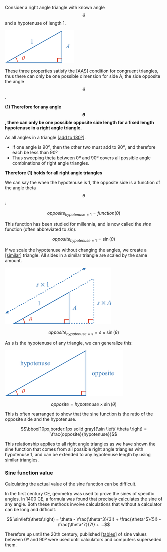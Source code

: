 Consider a right angle triangle with known angle $$\theta$$ and a hypotenuse of length 1.

![](./initial.png)

These three properties satisfy the [[AAS]]((qr,'Math/Geometry_1/CongruentTriangles/base/Aas',#00756F)) condition for congruent triangles, thus there can only be one possible dimension for side A, the side opposite the angle $$\theta$$. 

**(1) Therefore for any angle $$\theta$$, there can only be one possible opposite side length for a fixed length hypotenuse in a right angle triangle.**

As all angles in a triangle [[add to 180º]]((qr,'Math/Geometry_1/Triangles/base/AngleSumPres',#00756F)).

* If one angle is 90º, then the other two must add to 90º, and therefore each be less than 90º
* Thus sweeping theta between 0º and 90º covers all possible angle combinations of right angle triangles.

**Therefore (1) holds for all right angle triangles**

We can say the when the hypotenuse is 1, the opposite side is a function of the angle theta $$\theta$$:

$$opposite_{hypotenuse = 1} = function \left( \theta \right)$$

This function has been studied for millennia, and is now called the *sine* function (often abbreviated to *sin*).

$$opposite_{hypotenuse = 1} = \sin \left( \theta \right)$$

If we scale the hypotenuse without changing the angles, we create a [[similar]]((qr,'Math/Geometry_1/SimilarTriangles/base/SimilarPres',#00756F)) triangle. All sides in a similar triangle are scaled by the same amount. 

![](./similar.png)

$$opposite_{hypotenuse = s} = s \times \sin \left( \theta \right)$$

As s is the hypotenuse of any triangle, we can generalize this:

![](./general.png)

$$opposite = hypotenuse \times \sin \left( \theta \right)$$

This is often rearranged to show that the sine function is the ratio of the opposite side and the hypotenuse.

$$\bbox[10px,border:1px solid gray]{\sin \left( \theta \right) = \frac{opposite}{hypotenuse}}$$

This relationship applies to all right angle triangles as we have shown the sine function that comes from all possible right angle triangles with hypotenuse 1, and can be extended to any hypotenuse length by using similar triangles.

### Sine function value
Calculating the actual value of the sine function can be difficult.

In the first century CE, geometry was used to prove the sines of specific angles. In 1400 CE, a formula was found that precisely calculates the sine of any angle. Both these methods involve calculations that without a calculator can be long and difficult.

$$ \sin\left(\theta\right) = \theta - \frac{\theta^3}{3!} + \frac{\theta^5}{5!} - \frac{\theta^7}{7!} + ...$$

Therefore up until the 20th century, published [[tables]]((qr,'Math/Trigonometry_1/Sine/base/TableOfSines',#00756F)) of sine values between 0º and 90º were used until calculators and computers superseded them.

<!-- ## Pythagorean Theorem -->
<!-- 
### Example Equation:

$$\definecolor{g}{RGB}{29,177,0}\definecolor{b}{RGB}{0,118,186}\definecolor{r}{RGB}{238,34,12}\definecolor{v}{RGB}{203,41,123}\defineColor{gr}{100,100,100}$$

### Example Image
![](./test-image.png)

### Example QR
[[here]]((qr,'Math/Geometry_1/Triangles/base/AngleSumPres',#00756F)) -->
